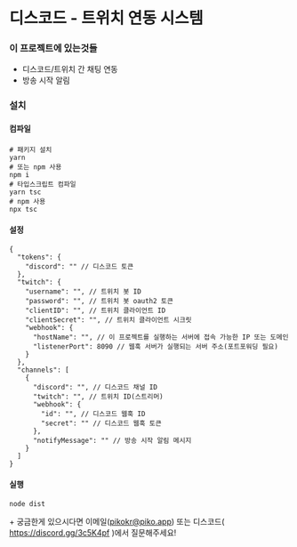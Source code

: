 # 디스코드 - 트위치 연동 시스템

### 이 프로젝트에 있는것들
- 디스코드/트위치 간 채팅 연동
- 방송 시작 알림

### 설치

#### 컴파일

```shell
# 패키지 설치
yarn
# 또는 npm 사용
npm i
# 타입스크립트 컴파일
yarn tsc
# npm 사용
npx tsc
```

#### 설정

```json5
{
  "tokens": {
    "discord": "" // 디스코드 토큰
  },
  "twitch": {
    "username": "", // 트위치 봇 ID
    "password": "", // 트위치 봇 oauth2 토큰
    "clientID": "", // 트위치 클라이언트 ID
    "clientSecret": "", // 트위치 클라이언트 시크릿
    "webhook": {
      "hostName": "", // 이 프로젝트를 실행하는 서버에 접속 가능한 IP 또는 도메인
      "listenerPort": 8090 // 웹훅 서버가 실행되는 서버 주소(포트포워딩 필요)
    }
  },
  "channels": [
    {
      "discord": "", // 디스코드 채널 ID
      "twitch": "", // 트위치 ID(스트리머)
      "webhook": {
        "id": "", // 디스코드 웹훅 ID
        "secret": "" // 디스코드 웹훅 토큰
      },
      "notifyMessage": "" // 방송 시작 알림 메시지
    }
  ]
}
```

#### 실행

```shell
node dist
```


\+ 궁금한게 있으시다면 이메일(pikokr@piko.app) 또는 디스코드( https://discord.gg/3c5K4pf )에서 질문해주세요!
